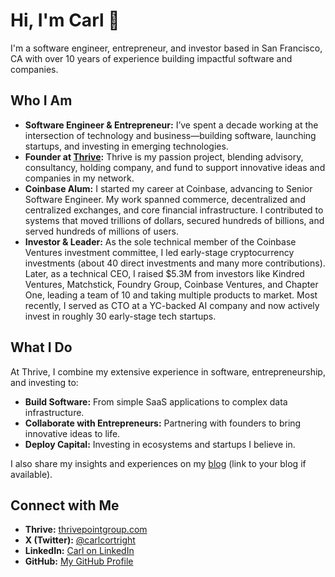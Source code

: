 # Hi, I'm Carl 👋

I'm a software engineer, entrepreneur, and investor based in San Francisco, CA with over 10 years of experience building impactful software and companies.

## Who I Am

- **Software Engineer & Entrepreneur:** I’ve spent a decade working at the intersection of technology and business—building software, launching startups, and investing in emerging technologies.
- **Founder at [Thrive](https://thrivepointgroup.com):** Thrive is my passion project, blending advisory, consultancy, holding company, and fund to support innovative ideas and companies in my network.
- **Coinbase Alum:** I started my career at Coinbase, advancing to Senior Software Engineer. My work spanned commerce, decentralized and centralized exchanges, and core financial infrastructure. I contributed to systems that moved trillions of dollars, secured hundreds of billions, and served hundreds of millions of users.
- **Investor & Leader:** As the sole technical member of the Coinbase Ventures investment committee, I led early-stage cryptocurrency investments (about 40 direct investments and many more contributions). Later, as a technical CEO, I raised $5.3M from investors like Kindred Ventures, Matchstick, Foundry Group, Coinbase Ventures, and Chapter One, leading a team of 10 and taking multiple products to market. Most recently, I served as CTO at a YC-backed AI company and now actively invest in roughly 30 early-stage tech startups.

## What I Do

At Thrive, I combine my extensive experience in software, entrepreneurship, and investing to:
- **Build Software:** From simple SaaS applications to complex data infrastructure.
- **Collaborate with Entrepreneurs:** Partnering with founders to bring innovative ideas to life.
- **Deploy Capital:** Investing in ecosystems and startups I believe in.

I also share my insights and experiences on my [blog](#) (link to your blog if available).

## Connect with Me

- **Thrive:** [thrivepointgroup.com](https://thrivepointgroup.com)
- **X (Twitter):** [@carlcortright](https://x.com/carlcortright)
- **LinkedIn:** [Carl on LinkedIn](https://www.linkedin.com/in/carlcortright)
- **GitHub:** [My GitHub Profile](https://github.com/carlcortright) <!-- Replace with your actual GitHub profile URL -->
